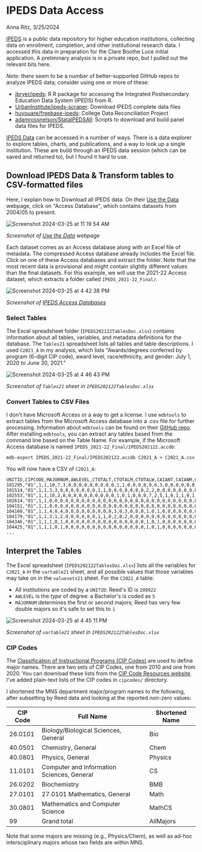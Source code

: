 # IPEDS Data Access
Anna Ritz, 3/25/2024

[IPEDS](https://nces.ed.gov/) is a public data repository for higher education institutions, collecting data on enrollment, completion, and other institutional research data. I accessed this data in preparation for the Clare Boothe Luce initial application. A preliminary analysis is in a private repo, but I pulled out the relevant bits here.

_Note:_ there seem to be a number of better-supported GitHub repos to analyze IPEDS data; consider using one or more of these:
- [jbryer/ipeds](https://github.com/jbryer/ipeds): R R package for accessing the Integrated Postsecondary Education Data System (IPEDS) from R.
- [UrbanInstitute/ipeds-scraper](https://github.com/UrbanInstitute/ipeds-scraper): Download IPEDS complete data files
- [huyouare/freebase-ipeds](https://github.com/huyouare/freebase-ipeds): College Data Reconciliation Project
- [adamrossnelson/StataIPEDSAll](https://github.com/adamrossnelson/StataIPEDSAll): Scripts to download and build panel data files for IPEDS.

[IPEDS Data](https://nces.ed.gov/ipeds/use-the-data) can be accessed in a number of ways. There is a data explorer to explore tables, charts, and publications, and a way to look up a single institution. These are build through an IPEDS data session (which can be saved and returned to), but I found it hard to use.

## Download IPEDS Data & Transform tables to CSV-formatted files

Here, I explain how to Download all IPEDS data. On their [Use the Data](https://nces.ed.gov/ipeds/use-the-data) webpage, click on "Access Database", which contains datasets from 2004/05 to present.

![Screenshot 2024-03-25 at 11 19 54 AM](https://github.com/annaritz/ipeds/assets/1457970/cc154d5b-a22f-4cbe-8f32-95f70faeb60d)

_Screenshot of [Use the Data](https://nces.ed.gov/ipeds/use-the-data) webpage_

Each dataset comes as an Access database along with an Excel file of metadata. The compressed Access database already includes the Excel file. Click on one of these Access databases and extract the folder. Note that the most recent data is provisional and might contain slightly different values than the final datasets. For this example, we will use the 2021-22 Access dataset, which extracts a folder called `IPEDS_2021-22_Final/`.

![Screenshot 2024-03-25 at 4 42 38 PM](https://github.com/annaritz/ipeds/assets/1457970/87feebdc-b579-4dd5-a956-ebe37daa89b3)

_Screenshot of [IPEDS Access Databases](https://nces.ed.gov/ipeds/use-the-data/download-access-database)_

### Select Tables

The Excel spreadsheet folder (`IPEDS202122TablesDoc.xlsx`) contains information about all tables, variables, and metadata definitions for the database. The `Tables21` spreadsheet lists all tables and table descriptions. I used `C2021_A` in my analysis, which lists "Awards/degrees conferred by program (6-digit CIP code), award level, race/ethnicity, and gender: July 1, 2020 to June 30, 2021."

![Screenshot 2024-03-25 at 4 46 43 PM](https://github.com/annaritz/ipeds/assets/1457970/e1ecf470-ec85-4bce-bb07-c096df7559aa)

_Screenshot of `Tables21` sheet in `IPEDS202122TablesDoc.xlsx`_

### Convert Tables to CSV Files

I don't have Microsoft Access or a way to get a license. I use `mdbtools` to extract tables from the Microsoft Access database into a .csv file for further processing. Information about `mdbtools` can be found on their [GitHub repo](https://github.com/mdbtools/mdbtools). After installing `mdbtools`, you can extract any tables based from the command line based on the Table Name. For example, if the Microsoft Access database is named `IPEDS_2021-22_Final/IPEDS202122.accdb`:

```
mdb-export IPEDS_2021-22_Final/IPEDS202122.accdb C2021_A > C2021_A.csv
```

You will now have a CSV of `C2021_A`:

```
UNITID,CIPCODE,MAJORNUM,AWLEVEL,CTOTALT,CTOTALM,CTOTALW,CAIANT,CAIANM,CAIANW,CASIAT,CASIAM,CASIAW,CBKAAT,CBKAAM,CBKAAW,CHISPT,CHISPM,CHISPW,CNHPIT,CNHPIM,CNHPIW,CWHITT,CWHITM,CWHITW,C2MORT,C2MORM,C2MORW,CUNKNT,CUNKNM,CUNKNW,CNRALT,CNRALM,CNRALW
101295,"01",1,1,10,7,3,0,0,0,0,0,0,0,0,0,1,1,0,0,0,0,9,6,3,0,0,0,0,0,0,0,0,0
101514,"01",1,1,3,3,0,0,0,0,0,0,0,1,1,0,0,0,0,0,0,0,2,2,0,0,0,0,0,0,0,0,0,0
102553,"01",1,1,10,2,8,0,0,0,0,0,0,0,0,0,1,0,1,0,0,0,7,2,5,1,0,1,1,0,1,0,0,0
102614,"01",1,1,0,0,0,0,0,0,0,0,0,0,0,0,0,0,0,0,0,0,0,0,0,0,0,0,0,0,0,0,0,0
104151,"01",1,1,0,0,0,0,0,0,0,0,0,0,0,0,0,0,0,0,0,0,0,0,0,0,0,0,0,0,0,0,0,0
104160,"01",1,1,4,0,4,0,0,0,0,0,0,0,0,0,3,0,3,0,0,0,1,0,1,0,0,0,0,0,0,0,0,0
104179,"01",1,1,3,1,2,0,0,0,0,0,0,1,1,0,2,0,2,0,0,0,0,0,0,0,0,0,0,0,0,0,0,0
104346,"01",1,1,1,0,1,0,0,0,0,0,0,0,0,0,0,0,0,0,0,0,1,0,1,0,0,0,0,0,0,0,0,0
104425,"01",1,1,1,0,1,0,0,0,0,0,0,0,0,0,0,0,0,0,0,0,1,0,1,0,0,0,0,0,0,0,0,0
...
```

## Interpret the Tables 

The Excel spreadsheet (`IPEDS202122TablesDoc.xlsx`) lists all the variables for `C2021_A` in the `vartable21` sheet, and all possible values that those variables may take on in the `valuesets21` sheet. For the `C2021_A` table:

- All institutions are coded by a `UNITID`: Reed's ID is `209922`
- `AWLEVEL` is the _type_ of degree: a Bachelor's is coded as `5`
- `MAJORNUM` determines the first or second majors; Reed has very few double majors so it's safe to set this to `1`

![Screenshot 2024-03-25 at 4 45 11 PM](https://github.com/annaritz/ipeds/assets/1457970/400f2365-ba2b-4119-b0ba-18e64a1ff7a8)

_Screenshot of `vartable21` sheet in `IPEDS202122TablesDoc.xlsx`_

### CIP Codes

The [Classification of Instructional Programs (CIP Codes)](https://nces.ed.gov/ipeds/cipcode/default.aspx?y=55) are used to define major names. There are two sets of CIP Codes, one from 2010 and one from 2020. You can download these lists from the [CIP Code Resources website](https://nces.ed.gov/ipeds/cipcode/resources.aspx?y=55). I've added plain-text lists of the CIP codes in `cipcodes/` directory. 

I shortened the MNS department major/program names to the following, after subsetting by Reed data and looking at the reported non-zero values:

CIP Code | Full Name | Shortened Name 
--- | --- | ---
26.0101 |Biology/Biological Sciences, General | Bio
40.0501 | Chemistry, General | Chem
40.0801 | Physics, General| Physics
11.0101 | Computer and Information Sciences, General| CS
26.0202 | Biochemistry| BMB
27.0101 | 27.0101	Mathematics, General | Math
30.0801 | Mathematics and Computer Science | MathCS
99 | Grand total | AllMajors

Note that some majors are missing (e.g., Physics/Chem), as well as ad-hoc intersciplinary majors whose two fields are within MNS.

